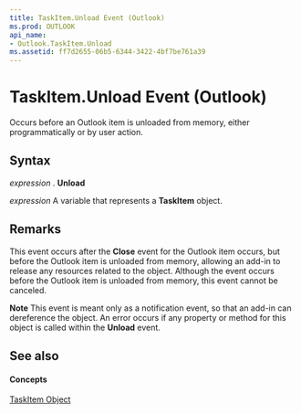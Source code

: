 ```yaml
---
title: TaskItem.Unload Event (Outlook)
ms.prod: OUTLOOK
api_name:
- Outlook.TaskItem.Unload
ms.assetid: ff7d2655-06b5-6344-3422-4bf7be761a39
---
```



# TaskItem.Unload Event (Outlook)

Occurs before an Outlook item is unloaded from memory, either programmatically or by user action. 


## Syntax

 _expression_ . **Unload**

 _expression_ A variable that represents a **TaskItem** object.


## Remarks

This event occurs after the  **Close** event for the Outlook item occurs, but before the Outlook item is unloaded from memory, allowing an add-in to release any resources related to the object. Although the event occurs before the Outlook item is unloaded from memory, this event cannot be canceled.


 **Note**  This event is meant only as a notification event, so that an add-in can dereference the object. An error occurs if any property or method for this object is called within the  **Unload** event.


## See also


#### Concepts


[TaskItem Object](taskitem-object-outlook.md)

